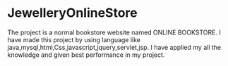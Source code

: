 # JewelleryOnlineStore
The project is a normal bookstore website named ONLINE BOOKSTORE. I have made this project by using language like java,mysql,html,Css,javascript,jquery,servlet,jsp. I have applied my all the knowledge and given best performance in my project.
